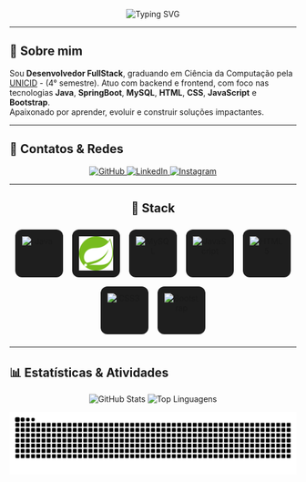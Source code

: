 <p align="center">
  <img 
    src="https://readme-typing-svg.herokuapp.com?size=24&duration=3000&color=00FF00&lines=Olá,+eu+sou+João+Vitor;Desenvolvedor+Java+FullStack;Sempre+aprendendo+e+evoluindo" 
    alt="Typing SVG"
  />
</p>

---

## 👋 Sobre mim

Sou **Desenvolvedor FullStack**, graduando em Ciência da Computação pela [UNICID](https://www.unicid.edu.br/) - (4° semestre).
Atuo com backend e frontend, com foco nas tecnologias **Java**, **SpringBoot**, **MySQL**, **HTML**, **CSS**, **JavaScript** e **Bootstrap**.  
Apaixonado por aprender, evoluir e construir soluções impactantes.

---

## 🔗 Contatos & Redes

<p align="center">
  <a href="https://github.com/jvcod3r" target="_blank">
    <img src="https://img.shields.io/badge/GitHub-181717?style=for-the-badge&logo=github&logoColor=white" alt="GitHub" />
  </a>
  <a href="https://www.linkedin.com/in/jo%C3%A3o-vitor-martins-de-oliveira-628a94213/" target="_blank">
    <img src="https://img.shields.io/badge/LinkedIn-0A66C2?style=for-the-badge&logo=linkedin&logoColor=white" alt="LinkedIn" />
  </a>
  <a href="https://instagram.com/jv.harz" target="_blank">
    <img src="https://img.shields.io/badge/Instagram-E4405F?style=for-the-badge&logo=instagram&logoColor=white" alt="Instagram" />
  </a>
</p>

---

<h2 align="center">🧠 Stack</h2>

<p align="center" style="display: flex; flex-wrap: wrap; justify-content: center;">
  <img src="https://cdn.jsdelivr.net/gh/devicons/devicon/icons/java/java-original.svg" alt="Java" width="60" height="60" style="background-color: #1e1e1e; padding: 12px; border-radius: 12px; margin: 8px;"/>
  <img src="https://raw.githubusercontent.com/devicons/devicon/master/icons/spring/spring-original.svg" alt="SpringBoot" width="60" height="60" style="background-color: #1e1e1e; padding: 12px; border-radius: 12px; margin: 8px;"/>
  <img src="https://cdn.jsdelivr.net/gh/devicons/devicon/icons/mysql/mysql-original.svg" alt="MySQL" width="60" height="60" style="background-color: #1e1e1e; padding: 12px; border-radius: 12px; margin: 8px;"/>
  <img src="https://cdn.jsdelivr.net/gh/devicons/devicon/icons/javascript/javascript-original.svg" alt="JavaScript" width="60" height="60" style="background-color: #1e1e1e; padding: 12px; border-radius: 12px; margin: 8px;"/>
  <img src="https://cdn.jsdelivr.net/gh/devicons/devicon/icons/html5/html5-original.svg" alt="HTML5" width="60" height="60" style="background-color: #1e1e1e; padding: 12px; border-radius: 12px; margin: 8px;"/>
  <img src="https://cdn.jsdelivr.net/gh/devicons/devicon/icons/css3/css3-original.svg" alt="CSS3" width="60" height="60" style="background-color: #1e1e1e; padding: 12px; border-radius: 12px; margin: 8px;"/>
  <img src="https://cdn.jsdelivr.net/gh/devicons/devicon/icons/bootstrap/bootstrap-original.svg" alt="Bootstrap" width="60" height="60" style="background-color: #1e1e1e; padding: 12px; border-radius: 12px; margin: 8px;"/>
</p>

---


## 📊 Estatísticas & Atividades

<p align="center">
  <img 
    src="https://github-readme-stats.vercel.app/api?username=jvcod3r&show_icons=true&theme=radical&include_all_commits=true&count_private=true" 
    alt="GitHub Stats" 
  />
  <img 
    src="https://github-readme-stats.vercel.app/api/top-langs/?username=jvcod3r&theme=radical&layout=compact&langs_count=9" 
    alt="Top Linguagens" 
  />
</p>

<p align="center">
  <picture>
    <source media="(prefers-color-scheme: dark)" srcset="https://raw.githubusercontent.com/jvcod3r/jvcod3r/output/github-contribution-grid-snake-dark.svg">
    <source media="(prefers-color-scheme: light)" srcset="https://raw.githubusercontent.com/jvcod3r/jvcod3r/output/github-contribution-grid-snake.svg">
    <img alt="github contribution grid snake animation" src="https://raw.githubusercontent.com/jvcod3r/jvcod3r/output/github-contribution-grid-snake.svg">
  </picture>
</p>
